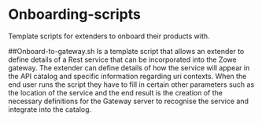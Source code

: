 # Onboarding-scripts
Template scripts for extenders to onboard their products with.

##Onboard-to-gateway.sh 
Is a template script that allows an extender to define details of a Rest service that can be incorporated into the Zowe gateway. 
The extender can define details of how the service will appear in the API catalog and specific information regarding uri contexts.
When the end user runs the script they have to fill in certain other parameters such as the location of the service and the end result is the creation of the necessary definitions for the Gateway server to recognise the service and integrate into the catalog.
